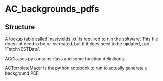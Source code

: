 # AC_backgrounds_pdfs

## Structure

A lookup table called 'nestyields.txt' is required to run the software. This file does not
need to be re-recreated, but if it does need to be updated, use 'FetchNESTData'.

ACClasses.py contains class and some function definitions.

ACTemplateMaker is the python notebook to run to actually generate a background PDF.
